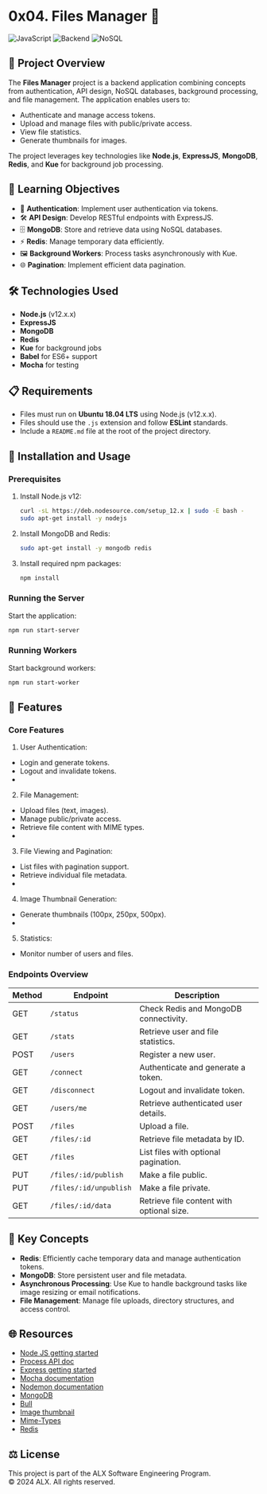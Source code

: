 # 0x04. Files Manager 📂

![JavaScript](https://img.shields.io/badge/JavaScript-ES6-yellow?style=flat-square&logo=javascript) ![Backend](https://img.shields.io/badge/Backend-NodeJS-green?style=flat-square&logo=node.js) ![NoSQL](https://img.shields.io/badge/Database-MongoDB-red?style=flat-square&logo=mongodb)

## 📖 Project Overview
The **Files Manager** project is a backend application combining concepts from authentication, API design, NoSQL databases, background processing, and file management. The application enables users to:
- Authenticate and manage access tokens.
- Upload and manage files with public/private access.
- View file statistics.
- Generate thumbnails for images.

The project leverages key technologies like **Node.js**, **ExpressJS**, **MongoDB**, **Redis**, and **Kue** for background job processing.

## 🎯 Learning Objectives
- 🔑 **Authentication**: Implement user authentication via tokens.
- 🛠️ **API Design**: Develop RESTful endpoints with ExpressJS.
- 🗄️ **MongoDB**: Store and retrieve data using NoSQL databases.
- ⚡ **Redis**: Manage temporary data efficiently.
- 🖼️ **Background Workers**: Process tasks asynchronously with Kue.
- 🌐 **Pagination**: Implement efficient data pagination.

## 🛠️ Technologies Used
- **Node.js** (v12.x.x)
- **ExpressJS**
- **MongoDB**
- **Redis**
- **Kue** for background jobs
- **Babel** for ES6+ support
- **Mocha** for testing

## 📋 Requirements
- Files must run on **Ubuntu 18.04 LTS** using Node.js (v12.x.x).
- Files should use the `.js` extension and follow **ESLint** standards.
- Include a `README.md` file at the root of the project directory.

## 🚀 Installation and Usage

### Prerequisites
1. Install Node.js v12:
    ```bash
    curl -sL https://deb.nodesource.com/setup_12.x | sudo -E bash -
    sudo apt-get install -y nodejs
    ```

2. Install MongoDB and Redis:
    ```bash
    sudo apt-get install -y mongodb redis
    ```

3. Install required npm packages:
    ```bash
    npm install
    ```

### Running the Server
Start the application:
```bash
npm run start-server
```

### Running Workers
Start background workers:
```bash
npm run start-worker
```

## 📝 Features
### Core Features
1. User Authentication:
  - Login and generate tokens.
  - Logout and invalidate tokens.
  - 
2. File Management:
  - Upload files (text, images).
  - Manage public/private access.
  - Retrieve file content with MIME types.
  - 
3. File Viewing and Pagination:
  - List files with pagination support.
  - Retrieve individual file metadata.
  - 
4. Image Thumbnail Generation:
  - Generate thumbnails (100px, 250px, 500px).
  - 
5. Statistics:
  - Monitor number of users and files.

### Endpoints Overview

| **Method** | **Endpoint**           | **Description**                              |
|------------|-------------------------|----------------------------------------------|
| GET        | `/status`              | Check Redis and MongoDB connectivity.        |
| GET        | `/stats`               | Retrieve user and file statistics.           |
| POST       | `/users`               | Register a new user.                         |
| GET        | `/connect`             | Authenticate and generate a token.           |
| GET        | `/disconnect`          | Logout and invalidate token.                 |
| GET        | `/users/me`            | Retrieve authenticated user details.         |
| POST       | `/files`               | Upload a file.                               |
| GET        | `/files/:id`           | Retrieve file metadata by ID.                |
| GET        | `/files`               | List files with optional pagination.         |
| PUT        | `/files/:id/publish`   | Make a file public.                          |
| PUT        | `/files/:id/unpublish` | Make a file private.                         |
| GET        | `/files/:id/data`      | Retrieve file content with optional size.    |

## 🧠 Key Concepts
- **Redis**: Efficiently cache temporary data and manage authentication tokens.
- **MongoDB**: Store persistent user and file metadata.
- **Asynchronous Processing**: Use Kue to handle background tasks like image resizing or email notifications.
- **File Management**: Manage file uploads, directory structures, and access control.

## 🌐 Resources
- [Node JS getting started](https://nodejs.org/en/learn/getting-started/introduction-to-nodejs)
- [Process API doc](https://node.readthedocs.io/en/latest/api/process/)
- [Express getting started](https://expressjs.com/en/starter/installing.html)
- [Mocha documentation](https://mochajs.org/)
- [Nodemon documentation](https://github.com/remy/nodemon#nodemon)
- [MongoDB](https://github.com/mongodb/node-mongodb-native)
- [Bull](https://github.com/OptimalBits/bull)
- [Image thumbnail](https://www.npmjs.com/package/image-thumbnail)
- [Mime-Types](https://www.npmjs.com/package/mime-types)
- [Redis](https://github.com/redis/node-redis)

## ⚖️ License
This project is part of the ALX Software Engineering Program.  
© 2024 ALX. All rights reserved.
